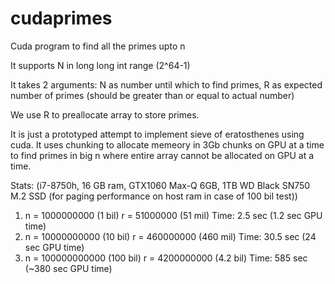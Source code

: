 # cudaprimes
Cuda program to find all the primes upto n  

It supports N in long long int range (2^64-1)

It takes 2 arguments: N as number until which to find primes, R as expected number of primes (should be greater than or equal to actual number)

We use R to preallocate array to store primes.

It is just a prototyped attempt to implement sieve of eratosthenes using cuda. It uses chunking to allocate memeory in 3Gb 
chunks on GPU at a time to find primes in big n where entire array cannot be allocated on GPU at a time.

Stats: (i7-8750h, 16 GB ram, GTX1060 Max-Q 6GB, 1TB WD Black SN750 M.2 SSD (for paging performance on host ram in case of 100 bil test))
1) n = 1000000000   (1   bil) r = 51000000   (51  mil) Time: 2.5  sec (1.2   sec GPU time) 
2) n = 10000000000  (10  bil) r = 460000000  (460 mil) Time: 30.5 sec (24    sec GPU time)
3) n = 100000000000 (100 bil) r = 4200000000 (4.2 bil) Time: 585  sec (~380  sec GPU time) 

